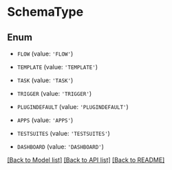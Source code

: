 # SchemaType


## Enum

* `FLOW` (value: `'FLOW'`)

* `TEMPLATE` (value: `'TEMPLATE'`)

* `TASK` (value: `'TASK'`)

* `TRIGGER` (value: `'TRIGGER'`)

* `PLUGINDEFAULT` (value: `'PLUGINDEFAULT'`)

* `APPS` (value: `'APPS'`)

* `TESTSUITES` (value: `'TESTSUITES'`)

* `DASHBOARD` (value: `'DASHBOARD'`)

[[Back to Model list]](../README.md#documentation-for-models) [[Back to API list]](../README.md#documentation-for-api-endpoints) [[Back to README]](../README.md)


